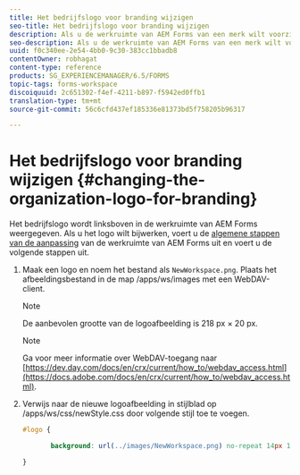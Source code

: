 ```yaml
---
title: Het bedrijfslogo voor branding wijzigen
seo-title: Het bedrijfslogo voor branding wijzigen
description: Als u de werkruimte van AEM Forms van een merk wilt voorzien, verschaft u het logo van uw organisatie door het standaardlogo aan te passen.
seo-description: Als u de werkruimte van AEM Forms van een merk wilt voorzien, verschaft u het logo van uw organisatie door het standaardlogo aan te passen.
uuid: f0c340ee-2e54-4bb0-9c30-383cc1bbadb8
contentOwner: robhagat
content-type: reference
products: SG_EXPERIENCEMANAGER/6.5/FORMS
topic-tags: forms-workspace
discoiquuid: 2c651302-f4ef-4211-b897-f5942ed0ffb1
translation-type: tm+mt
source-git-commit: 56c6cfd437ef185336e81373bd5f758205b96317

---
```



# Het bedrijfslogo voor branding wijzigen {#changing-the-organization-logo-for-branding}

Het bedrijfslogo wordt linksboven in de werkruimte van AEM Forms weergegeven. Als u het logo wilt bijwerken, voert u de [algemene stappen van de aanpassing](/help/forms/using/generic-steps-html-workspace-customization.md#generic-steps-for-html-workspace-customization) van de werkruimte van AEM Forms uit en voert u de volgende stappen uit.

1. Maak een logo en noem het bestand als `NewWorkspace.png`. Plaats het afbeeldingsbestand in de map /apps/ws/images met een WebDAV-client.

   >[!NOTE]
   >
   >De aanbevolen grootte van de logoafbeelding is 218 px × 20 px.

   >[!NOTE]
   >
   >Ga voor meer informatie over WebDAV-toegang naar [https://dev.day.com/docs/en/crx/current/how_to/webdav_access.html](https://docs.adobe.com/docs/en/crx/current/how_to/webdav_access.html).

1. Verwijs naar de nieuwe logoafbeelding in stijlblad op /apps/ws/css/newStyle.css door volgende stijl toe te voegen.

   ```css
   #logo {
   
          background: url(../images/NewWorkspace.png) no-repeat 14px 11px;
   
   }
   ```
